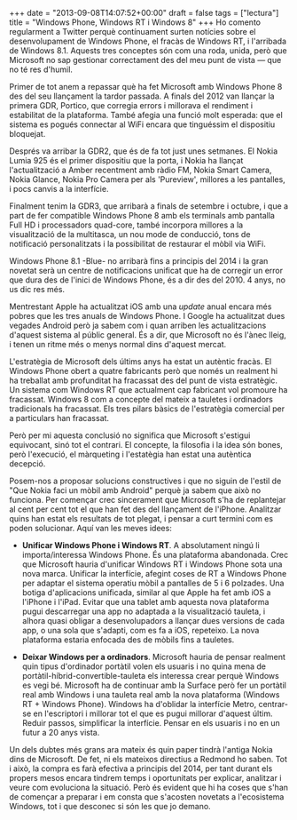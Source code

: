 +++
date = "2013-09-08T14:07:52+00:00"
draft = false
tags = ["lectura"]
title = "Windows Phone, Windows RT i Windows 8"
+++
Ho comento regularment a Twitter perquè contínuament surten notícies sobre el desenvolupament de Windows Phone, el fracàs de Windows RT, i l'arribada de Windows 8.1. Aquests tres conceptes són com una roda, unida, però que Microsoft no sap gestionar correctament des del meu punt de vista — que no té res d'humil.

Primer de tot anem a repassar què ha fet Microsoft amb Windows Phone 8 des del seu llançament la tardor passada. A finals del 2012 van llançar la primera GDR, Portico, que corregia errors i millorava el rendiment i estabilitat de la plataforma. També afegia una funció molt esperada: que el sistema es pogués connectar al WiFi encara que tinguéssim el dispositiu bloquejat.

Després va arribar la GDR2, que és de fa tot just unes setmanes. El Nokia Lumia 925 és el primer dispositiu que la porta, i Nokia ha llançat l'actualització a Amber recentment amb ràdio FM, Nokia Smart Camera, Nokia Glance, Nokia Pro Camera per als 'Pureview', millores a les pantalles, i pocs canvis a la interfície.

Finalment tenim la GDR3, que arribarà a finals de setembre i octubre, i que a part de fer compatible Windows Phone 8 amb els terminals amb pantalla Full HD i processadors quad-core, també incorpora millores a la visualització de la multitasca, un nou mode de conducció, tons de notificació personalitzats i la possibilitat de restaurar el mòbil via WiFi. 

Windows Phone 8.1 -Blue- no arribarà fins a principis del 2014 i la gran novetat serà un centre de notificacions unificat que ha de corregir un error que dura des de l'inici de Windows Phone, és a dir des del 2010. 4 anys, no us dic res més.

Mentrestant Apple ha actualitzat iOS amb una *update* anual encara més pobres que les tres anuals de Windows Phone. I Google ha actualitzat dues vegades Android però ja sabem com i quan arriben les actualitzacions d'aquest sistema al públic general. És a dir, que Microsoft no és l'ànec lleig, i tenen un ritme més o menys normal dins d'aquest mercat.

L'estratègia de Microsoft dels últims anys ha estat un autèntic fracàs. El Windows Phone obert a quatre fabricants però que només un realment hi ha treballat amb profunditat ha fracassat des del punt de vista estratègic. Un sistema com Windows RT que actualment cap fabricant vol promoure ha fracassat. Windows 8 com a concepte del mateix a tauletes i ordinadors tradicionals ha fracassat. Els tres pilars bàsics de l'estratègia comercial per a particulars han fracassat.

Però per mi aquesta conclusió no significa que Microsoft s'estigui equivocant, sinó tot el contrari. El concepte, la filosofia i la idea són bones, però l'execució, el màrqueting i l'estatègia han estat una autèntica decepció.

Posem-nos a proposar solucions constructives i que no siguin de l'estil de "Que Nokia faci un mòbil amb Android" perquè  ja sabem que això no funciona. Per començar crec sincerament que Microsoft s'ha de replantejar al cent per cent tot el que han fet des del llançament de l'iPhone. Analitzar quins han estat els resultats de tot plegat, i pensar a curt termini com es poden solucionar. Aquí van les meves idees:

- **Unificar Windows Phone i Windows RT**. A absolutament ningú li importa/interessa Windows Phone. És una plataforma abandonada. Crec que Microsoft hauria d'unificar Windows RT i Windows Phone sota una nova marca. Unificar la interfície, afegint coses de RT a Windows Phone per adaptar el sistema operatiu mòbil a pantalles de 5 i 6 polzades. Una botiga d'aplicacions unificada, similar al que Apple ha fet amb iOS a l'iPhone i l'iPad. Evitar que una tablet amb aquesta nova plataforma pugui descarregar una app no adaptada a la visualització tauleta, i alhora quasi obligar a desenvolupadors a llançar dues versions de cada app, o una sola que s'adapti, com es fa a iOS, repeteixo. La nova plataforma estaria enfocada des de mòbils fins a tauletes. 

- **Deixar Windows per a ordinadors**. Microsoft hauria de pensar realment quin tipus d'ordinador portàtil volen els usuaris i no quina mena de portàtil-híbrid-convertible-tauleta els interessa crear perquè Windows es vegi bé. Microsoft ha de continuar amb la Surface però fer un portàtil real amb Windows i una tauleta real amb la nova plataforma (Windows RT + Windows Phone). Windows ha d'oblidar la interfície Metro, centrar-se en l'escriptori i millorar tot el que es pugui millorar d'aquest últim. Reduir passos, simplificar la interfície. Pensar en els usuaris i no en un futur a 20 anys vista.

Un dels dubtes més grans ara mateix és quin paper tindrà l'antiga Nokia dins de Microsoft. De fet, ni els mateixos directius a Redmond ho saben. Tot i això, la compra es farà efectiva a principis del 2014, per tant durant els propers mesos encara tindrem temps i oportunitats per explicar, analitzar i veure com evoluciona la situació. Però és evident que hi ha coses que s'han de començar a preparar i em consta que s'acosten novetats a l'ecosistema Windows, tot i que desconec si són les que jo demano.